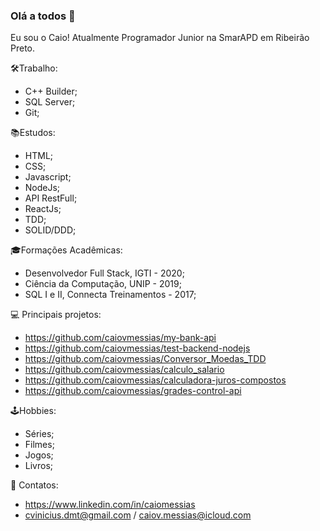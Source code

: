 ### Olá a todos 👋

<!--
**caiovmessias/caiovmessias** is a ✨ _special_ ✨ repository because its `README.md` (this file) appears on your GitHub profile.
-->
Eu sou o Caio! Atualmente Programador Junior na SmarAPD em Ribeirão Preto. 

🛠️Trabalho:
- C++ Builder;
- SQL Server;
- Git;

📚Estudos:
- HTML;
- CSS;
- Javascript;
- NodeJs;
- API RestFull;
- ReactJs;
- TDD;
- SOLID/DDD;

🎓Formações Acadêmicas:
- Desenvolvedor Full Stack, IGTI - 2020;
- Ciência da Computação, UNIP - 2019;
- SQL I e II, Connecta Treinamentos - 2017;

💻 Principais projetos:
- https://github.com/caiovmessias/my-bank-api
- https://github.com/caiovmessias/test-backend-nodejs
- https://github.com/caiovmessias/Conversor_Moedas_TDD
- https://github.com/caiovmessias/calculo_salario
- https://github.com/caiovmessias/calculadora-juros-compostos
- https://github.com/caiovmessias/grades-control-api

🕹Hobbies:
- Séries;
- Filmes;
- Jogos;
- Livros;

💬 Contatos:
- https://www.linkedin.com/in/caiomessias
- cvinicius.dmt@gmail.com / caiov.messias@icloud.com
